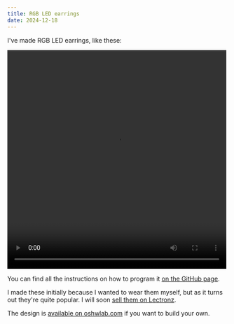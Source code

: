 ```yaml
---
title: RGB LED earrings
date: 2024-12-18
---
```


I've made RGB LED earrings, like these:

<video src="/assets/earrings-video.mp4" width="500" height="500" autoplay="true" loop="true"></video>

You can find all the instructions on how to program it [on the GitHub page](https://github.com/aykevl/things/tree/master/earring-ring).

I made these initially because I wanted to wear them myself, but as it turns out they're quite popular. I will soon [sell them on Lectronz](https://lectronz.com/stores/nightvibe).

The design is [available on oshwlab.com](https://oshwlab.com/aykevanlaethem/led-earring-attiny1616_copy_copy_copy_copy) if you want to build your own.
